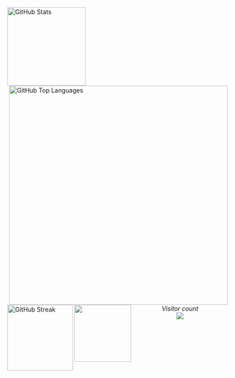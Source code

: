 <!-- Username = RomulusMirauta -->


<a href="#">
	<img align="left" height=179
		src="https://github-readme-stats.vercel.app/api?username=RomulusMirauta&theme=dark&show_icons=true&hide_border=false&count_private=true&cache_seconds=86400"
		alt="GitHub Stats" />
</a>


<a href="https://gh-stats-gen.vercel.app/">
	<img align="right" height=500
		src="https://github-readme-stats.vercel.app/api/top-langs/?username=RomulusMirauta&theme=dark&show_icons=true&hide_border=false&layout=pie&cache_seconds=86400&&langs_count=20"
		alt="GitHub Top Languages" />
</a>



<a href="#">
	<img align="left" height=150
		src="https://github-readme-streak-stats.herokuapp.com/?user=RomulusMirauta&theme=dark&hide_border=false&cache_seconds=86400"
		alt="GitHub Streak" />
</a>


<a href="#">
	<img align="left" height=130
		src="https://github-profile-trophy.vercel.app/?username=RomulusMirauta&theme=darkhub&no-frame=false&title=Repositories,Followers,Commits&column=-1" />
</a>


<br><br><br><br><br><br><br><br><br>
<br><br><br><br><br><br><br><br><br>
<br><br><br><br><br><br><br><br><br>


<p align="center">
	<i>Visitor count</i><br>
	<img src="https://profile-counter.glitch.me/RomulusMirauta/count.svg" />
</p>